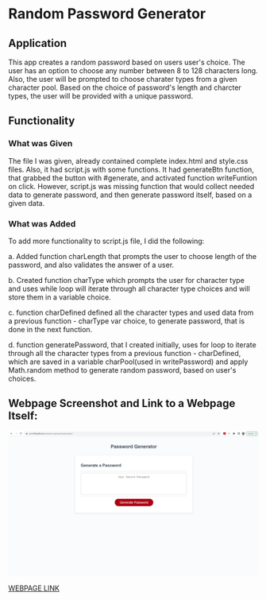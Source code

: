 # Random Password Generator

## Application
This app creates a random password based on users user's choice. The user has an option to choose any number between 8 to 128 characters long. Also, the user will be prompted to choose charater types from a given character pool. Based on the choice of password's length and charcter types, the user will be provided with a unique password.

## Functionality

### What was Given
The file I was given, already contained complete index.html and style.css files. Also, it had script.js with some functions. It had generateBtn function, that grabbed the button with #generate, and activated function writeFuntion on click. However, script.js was missing function that would collect needed data to generate password, and then generate password itself, based on a given data.

### What was Added
To add more functionality to script.js file, I did the following:

a. Added function charLength that prompts the user to choose length of the password, and also validates the answer of a user.

b. Created function charType which prompts the user for character type and uses while loop will iterate through all character type choices and will store them in a variable choice.

c. function charDefined defined all the character types and used data from a previous function - charType var choice, to generate password, that is done in the next function.

d. function generatePassword, that I created initially, uses for loop to iterate through all the character types from a previous function - charDefined, which are saved in a variable charPool(used in writePassword) and apply Math.random method to generate random password, based on user's choices.

## Webpage Screenshot and Link to a Webpage Itself:

![screenshot](assets/printscreen.png)

[WEBPAGE LINK](https://rus1290.github.io/random-password-generator/)
